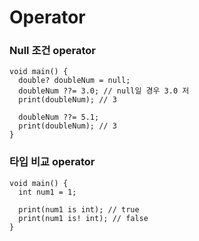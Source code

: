 # Operator

### Null 조건 operator

```
void main() {
  double? doubleNum = null;
  doubleNum ??= 3.0; // null일 경우 3.0 저
  print(doubleNum); // 3
  
  doubleNum ??= 5.1;
  print(doubleNum); // 3
}
```

### 타입 비교 operator

```
void main() {
  int num1 = 1;
  
  print(num1 is int); // true
  print(num1 is! int); // false
}
```
